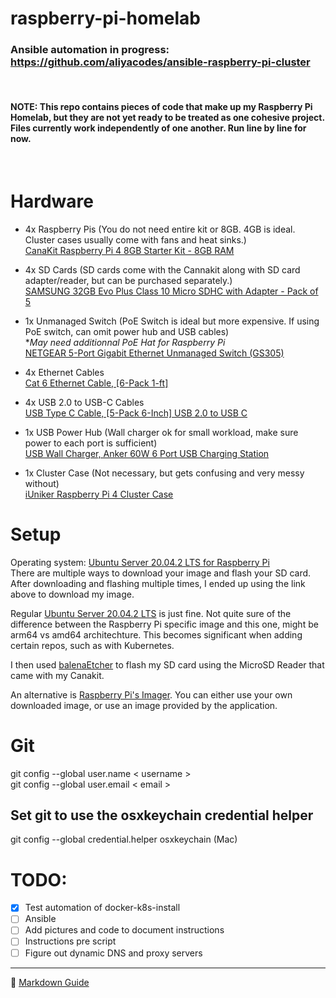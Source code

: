# raspberry-pi-homelab


### Ansible automation in progress: https://github.com/aliyacodes/ansible-raspberry-pi-cluster  

<br>

#### **NOTE:** This repo contains pieces of code that make up my Raspberry Pi Homelab, but they are not yet ready to be treated as one cohesive project.  Files currently work independently of one another.  Run line by line for now.  

<br>


 
 

# Hardware  

* 4x Raspberry Pis (You do not need entire kit or 8GB. 4GB is ideal. Cluster cases usually come with fans and heat sinks.)  
[CanaKit Raspberry Pi 4 8GB Starter Kit - 8GB RAM](https://www.amazon.com/gp/product/B08956GVXN/ref=ppx_yo_dt_b_asin_image_o01_s00?ie=UTF8&psc=1)  

* 4x SD Cards (SD cards come with the Cannakit along with SD card adapter/reader, but can be purchased separately.)  
[SAMSUNG 32GB Evo Plus Class 10 Micro SDHC with Adapter - Pack of 5](https://www.amazon.com/Samsung-Class-Micro-Adapter-MB-MC32GA/dp/B07NP96DX5/ref=sr_1_4?dchild=1&keywords=32gb+samsung+micro+sd&qid=1621358686&s=electronics&sr=1-4)  

* 1x Unmanaged Switch (PoE Switch is ideal but more expensive. If using PoE switch, can omit power hub and USB cables)  
**May need additionnal PoE Hat for Raspberry Pi*  
[NETGEAR 5-Port Gigabit Ethernet Unmanaged Switch (GS305)](https://www.amazon.com/gp/product/B07S98YLHM/ref=ppx_yo_dt_b_asin_image_o06_s00?ie=UTF8&psc=1)  

* 4x Ethernet Cables  
[Cat 6 Ethernet Cable, [6-Pack 1-ft]](https://www.amazon.com/gp/product/B01IQWGKQ6/ref=ppx_yo_dt_b_asin_image_o02_s00?ie=UTF8&psc=1)  

* 4x USB 2.0 to USB-C Cables  
[USB Type C Cable, [5-Pack 6-Inch] USB 2.0 to USB C](https://www.amazon.com/gp/product/B07MFZM8WZ/ref=ppx_yo_dt_b_asin_image_o04_s00?ie=UTF8&psc=1)  

* 1x USB Power Hub (Wall charger ok for small workload, make sure power to each port is sufficient)  
[USB Wall Charger, Anker 60W 6 Port USB Charging Station](https://www.amazon.com/gp/product/B00P936188/ref=ppx_yo_dt_b_asin_image_o04_s00?ie=UTF8&psc=1)  

* 1x Cluster Case (Not necessary, but gets confusing and very messy without)  
[iUniker Raspberry Pi 4 Cluster Case](https://www.amazon.com/gp/product/B07CTG5N3V/ref=ppx_yo_dt_b_asin_image_o05_s00?ie=UTF8&psc=1)  


# Setup  

Operating system: [Ubuntu Server 20.04.2 LTS for Raspberry Pi](https://ubuntu.com/download/raspberry-pi)  
There are multiple ways to download your image and flash your SD card. After downloading and flashing multiple times, I ended up using the link above to download my image.  

Regular [Ubuntu Server 20.04.2 LTS](https://ubuntu.com/download/server) is just fine.  Not quite sure of the difference between the Raspberry Pi specific image and this one, might be arm64 vs amd64 architechture.  This becomes significant when adding certain repos, such as with Kubernetes.  

I then used [balenaEtcher](https://www.balena.io/etcher/) to flash my SD card using the MicroSD Reader that came with my Canakit.  

An alternative is [Raspberry Pi's Imager](https://www.raspberrypi.org/software/). You can either use your own downloaded image, or use an image provided by the application.  

# Git

git config --global user.name < username >  
git config --global user.email < email >  

## Set git to use the osxkeychain credential helper
git config --global credential.helper osxkeychain (Mac)    


# TODO:  
- [x] Test automation of docker-k8s-install
- [ ] Ansible
- [ ] Add pictures and code to document instructions  
- [ ] Instructions pre script
- [ ] Figure out dynamic DNS and proxy servers  

___

:information_desk_person: [Markdown Guide](https://www.markdownguide.org/basic-syntax/)  


